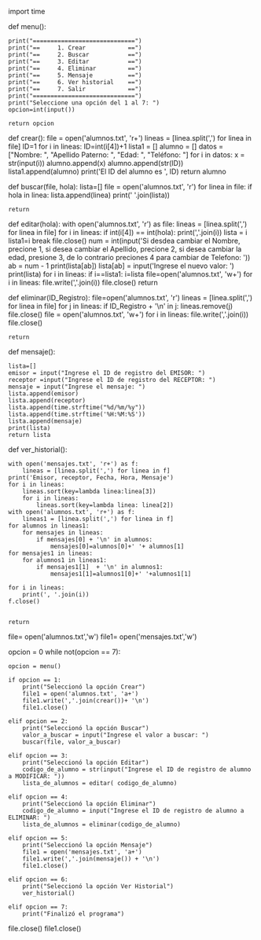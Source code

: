 import time


def menu():

    print("=============================")
    print("==     1. Crear            ==")
    print("==     2. Buscar           ==")
    print("==     3. Editar           ==")
    print("==     4. Eliminar         ==")
    print("==     5. Mensaje          ==")
    print("==     6. Ver historial    ==")
    print("==     7. Salir            ==")
    print("=============================")
    print("Seleccione una opción del 1 al 7: ")
    opcion=int(input())

    return opcion



def crear():
    file = open('alumnos.txt', 'r+')
    lineas = [linea.split(',') for linea in file]
    ID=1
    for i in lineas:
        ID=int(i[4])+1
    lista1 = []
    alumno = []
    datos = ["Nombre: ", "Apellido Paterno: ", "Edad: ", "Teléfono: "]
    for i in datos:
        x = str(input(i))
        alumno.append(x)
    alumno.append(str(ID))
    lista1.append(alumno)
    print('El ID del alumno es ', ID)
    return alumno


def buscar(file, hola):
    lista=[]
    file = open('alumnos.txt', 'r')
    for linea in file:
        if hola in linea:
            lista.append(linea)
    print(' '.join(lista))

    return



def editar(hola):
    with open('alumnos.txt', 'r') as file:
        lineas = [linea.split(',') for linea in file]
    for i in lineas:
        if int(i[4]) == int(hola):
            print(','.join(i))
            lista = i
            lista1=i
            break
    file.close()
    num = int(input('Si desdea cambiar el Nombre, precione 1, si desea cambiar el Apellido, precione 2, si desea cambiar la edad, presione 3, de lo contrario preciones 4 para cambiar de Telefono: '))
    ab = num - 1
    print(lista[ab])
    lista[ab] = input('Ingrese el nuevo valor: ')
    print(lista)
    for i in lineas:
        if i==lista1:
            i=lista
    file=open('alumnos.txt', 'w+')
    for i in lineas:
        file.write(','.join(i))
    file.close()
    return



def eliminar(ID_Registro):
    file=open('alumnos.txt', 'r')
    lineas = [linea.split(',') for linea in file]
    for j in lineas:
        if ID_Registro + '\n' in j:
            lineas.remove(j)
    file.close()
    file = open('alumnos.txt', 'w+')
    for i in lineas:
        file.write(','.join(i))
    file.close()



    return



def mensaje():

    lista=[]
    emisor = input("Ingrese el ID de registro del EMISOR: ")
    receptor =input("Ingrese el ID de registro del RECEPTOR: ")
    mensaje = input("Ingrese el mensaje: ")
    lista.append(emisor)
    lista.append(receptor)
    lista.append(time.strftime("%d/%m/%y"))
    lista.append(time.strftime('%H:%M:%S'))
    lista.append(mensaje)
    print(lista)
    return lista



def ver_historial():


    with open('mensajes.txt', 'r+') as f:
        lineas = [linea.split(',') for linea in f]
    print('Emisor, receptor, Fecha, Hora, Mensaje')
    for i in lineas:
        lineas.sort(key=lambda linea:linea[3])
        for i in lineas:
            lineas.sort(key=lambda linea: linea[2])
    with open('alumnos.txt', 'r+') as f:
        lineas1 = [linea.split(',') for linea in f]
    for alumnos in lineas1:
        for mensajes in lineas:
            if mensajes[0] + '\n' in alumnos:
                mensajes[0]=alumnos[0]+' '+ alumnos[1]
    for mensajes1 in lineas:
        for alumnos1 in lineas1:
            if mensajes1[1]  + '\n' in alumnos1:
                mensajes1[1]=alumnos1[0]+' '+alumnos1[1]

    for i in lineas:
        print(', '.join(i))
    f.close()


    return

file= open('alumnos.txt','w')
file1= open('mensajes.txt','w')


opcion = 0
while not(opcion == 7):

    opcion = menu()

    if opcion == 1:
        print("Seleccionó la opción Crear")
        file1 = open('alumnos.txt', 'a+')
        file1.write(','.join(crear())+ '\n')
        file1.close()

    elif opcion == 2:
        print("Seleccionó la opción Buscar")
        valor_a_buscar = input("Ingrese el valor a buscar: ")
        buscar(file, valor_a_buscar)

    elif opcion == 3:
        print("Seleccionó la opción Editar")
        codigo_de_alumno = str(input("Ingrese el ID de registro de alumno a MODIFICAR: "))
        lista_de_alumnos = editar( codigo_de_alumno)

    elif opcion == 4:
        print("Seleccionó la opción Eliminar")
        codigo_de_alumno = input("Ingrese el ID de registro de alumno a ELIMINAR: ")
        lista_de_alumnos = eliminar(codigo_de_alumno)

    elif opcion == 5:
        print("Seleccionó la opción Mensaje")
        file1 = open('mensajes.txt', 'a+')
        file1.write(','.join(mensaje()) + '\n')
        file1.close()

    elif opcion == 6:
        print("Seleccionó la opción Ver Historial")
        ver_historial()

    elif opcion == 7:
        print("Finalizó el programa")
file.close()
file1.close()
